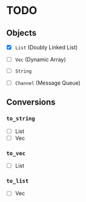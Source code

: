 # TODO


## Objects

- [x] `List` (Doubly Linked List)
- [ ] `Vec` (Dynamic Array)
- [ ] `String`
- [ ] `Channel` (Message Queue)


## Conversions

### `to_string`
- [ ] List
- [ ] Vec

### `to_vec`
- [ ] List

### `to_list`
- [ ] Vec

